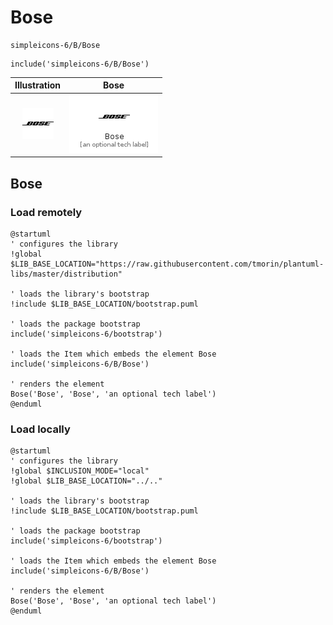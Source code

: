 # Bose


```text
simpleicons-6/B/Bose
```

```text
include('simpleicons-6/B/Bose')
```



| Illustration | Bose |
| :---: | :---: |
| ![illustration for Illustration](../../simpleicons-6/B/Bose.png) | ![illustration for Bose](../../simpleicons-6/B/Bose.Local.png) |




## Bose

### Load remotely
```plantuml
@startuml
' configures the library
!global $LIB_BASE_LOCATION="https://raw.githubusercontent.com/tmorin/plantuml-libs/master/distribution"

' loads the library's bootstrap
!include $LIB_BASE_LOCATION/bootstrap.puml

' loads the package bootstrap
include('simpleicons-6/bootstrap')

' loads the Item which embeds the element Bose
include('simpleicons-6/B/Bose')

' renders the element
Bose('Bose', 'Bose', 'an optional tech label')
@enduml
```

### Load locally
```plantuml
@startuml
' configures the library
!global $INCLUSION_MODE="local"
!global $LIB_BASE_LOCATION="../.."

' loads the library's bootstrap
!include $LIB_BASE_LOCATION/bootstrap.puml

' loads the package bootstrap
include('simpleicons-6/bootstrap')

' loads the Item which embeds the element Bose
include('simpleicons-6/B/Bose')

' renders the element
Bose('Bose', 'Bose', 'an optional tech label')
@enduml
```

